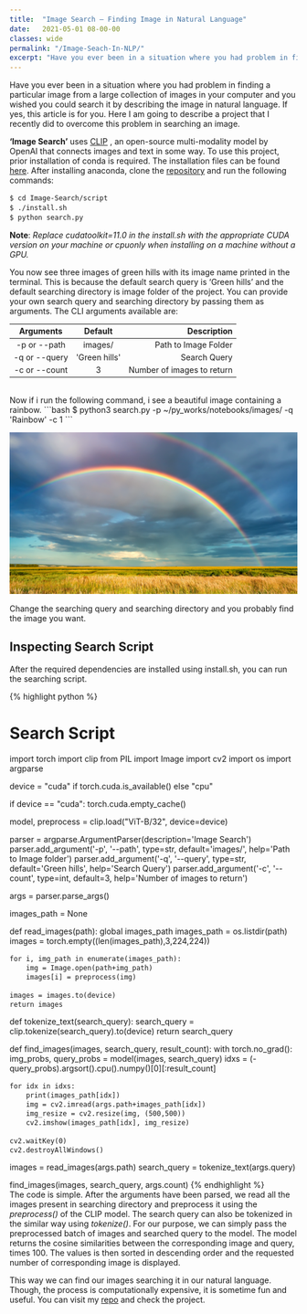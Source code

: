 ```yaml
---
title:  "Image Search — Finding Image in Natural Language"
date:   2021-05-01 08-00-00 
classes: wide
permalink: "/Image-Seach-In-NLP/"
excerpt: "Have you ever been in a situation where you had problem in finding a particular image from a large collection of images in your computer?"
---
```

Have you ever been in a situation where you had problem in finding a particular image from a large collection of images in your computer and you wished you could search it by describing the image in natural language. If yes, this article is for you. Here I am going to describe a project that I recently did to overcome this problem in searching an image.

**‘Image Search’** uses [CLIP](https://github.com/openai/CLIP) , an open-source multi-modality model by OpenAI that connects images and text in some way. To use this project, prior installation of conda is required. The installation files can be found [here](https://www.anaconda.com/products/individual). After installing anaconda, clone the [repository](https://github.com/samiptimalsena/Image-Search) and run the following commands:

```bash
$ cd Image-Search/script
$ ./install.sh 
$ python search.py
```

**Note**: *Replace cudatoolkit=11.0 in the install.sh with the appropriate CUDA version on your machine or cpuonly when installing on a machine without a GPU.*

You now see three images of green hills with its image name printed in the terminal. This is because the default search query is ‘Green hills’ and the default searching directory is image folder of the project. You can provide your own search query and searching directory by passing them as arguments. The CLI arguments available are:


| Arguments | Default | Description |
|:----------:|:---------:|-------------:|
| -p or --path | images/ | Path to Image Folder | 
| -q or --query | 'Green hills' | Search Query | 
| -c or --count | 3 | Number of images to return |

<br/>
Now if i run the following command, i see a beautiful image containing a rainbow.
```bash
$ python3 search.py -p ~/py_works/notebooks/images/ -q 'Rainbow' -c 1
```

![Rainbow](/images/Image_Search/rainbow.png)

Change the searching query and searching directory and you probably find the image you want.

## Inspecting Search Script

After the required dependencies are installed using install.sh, you can run the searching script.

{% highlight python %}
# Search Script

import torch
import clip
from PIL import Image
import cv2
import os
import argparse

device = "cuda" if torch.cuda.is_available() else "cpu"

if device == "cuda":
    torch.cuda.empty_cache()
    
model, preprocess = clip.load("ViT-B/32", device=device)

parser = argparse.ArgumentParser(description='Image Search')
parser.add_argument('-p', '--path', type=str, default='images/', help='Path to Image folder')
parser.add_argument('-q', '--query', type=str, default='Green hills', help='Search Query')
parser.add_argument('-c', '--count', type=int, default=3, help='Number of images to return')

args = parser.parse_args()

images_path = None

def read_images(path):
    global images_path
    images_path = os.listdir(path)
    images = torch.empty((len(images_path),3,224,224))
    
    for i, img_path in enumerate(images_path):
        img = Image.open(path+img_path)
        images[i] = preprocess(img)
        
    images = images.to(device)
    return images

def tokenize_text(search_query):
    search_query = clip.tokenize(search_query).to(device)
    return search_query

def find_images(images, search_query, result_count):
    with torch.no_grad():
        img_probs, query_probs = model(images, search_query)
        idxs = (-query_probs).argsort().cpu().numpy()[0][:result_count]
    
    for idx in idxs:
        print(images_path[idx])
        img = cv2.imread(args.path+images_path[idx])
        img_resize = cv2.resize(img, (500,500))
        cv2.imshow(images_path[idx], img_resize)

    cv2.waitKey(0)
    cv2.destroyAllWindows()
    

images = read_images(args.path)
search_query = tokenize_text(args.query)

find_images(images, search_query, args.count)
{% endhighlight %}
<br/>
The code is simple. After the arguments have been parsed, we read all the images present in searching directory and preprocess it using the *preprocess()* of the CLIP model. The search query can also be tokenized in the similar way using *tokenize()*. For our purpose, we can simply pass the preprocessed batch of images and searched query to the model. The model returns the cosine similarities between the corresponding image and query, times 100. The values is then sorted in descending order and the requested number of corresponding image is displayed.

This way we can find our images searching it in our natural language. Though, the process is computationally expensive, it is sometime fun and useful. You can visit my [repo](https://github.com/samiptimalsena/Image-Search) and check the project.